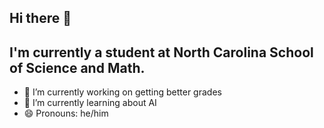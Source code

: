 ## Hi there 👋

<!--
**joechen12/joechen12** is a ✨ _special_ ✨ repository because its `README.md` (this file) appears on your GitHub profile.

Here are some ideas to get you started:

- 🔭 I’m currently working on ...
- 🌱 I’m currently learning ...
- 👯 I’m looking to collaborate on ...
- 🤔 I’m looking for help with ...
- 💬 Ask me about ...
- 📫 How to reach me: ...
- 😄 Pronouns: ...
- ⚡ Fun fact: ...
-->
## I'm currently a student at North Carolina School of Science and Math. 
- 🔭 I’m currently working on getting better grades
- 🌱 I’m currently learning about AI 
- 😄 Pronouns: he/him


